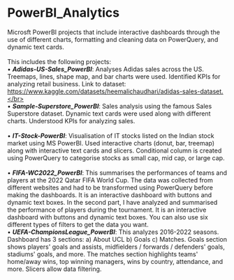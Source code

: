 # PowerBI_Analytics
Microsft PowerBI projects that include interactive dashboards through the use of different charts, formatting and cleaning data on PowerQuery, and dynamic text cards.</br>
</br> This includes the following projects:</br>
• ***Adidas-US-Sales_PowerBI***: Analyses Adidas sales across the US. Treemaps, lines, shape map, and bar charts were used. Identified KPIs for analyzing retail business. Link to dataset: https://www.kaggle.com/datasets/heemalichaudhari/adidas-sales-dataset.</br></br>
• ***Sample-Superstore_PowerBI***: Sales analysis using the famous Sales Superstore dataset. Dynamic text cards were used along with different charts. Understood KPIs for analyzing sales.</br></br>
• ***IT-Stock-PowerBI***: Visualisation of IT stocks listed on the Indian stock market using MS PowerBI. Used interactive charts (donut, bar, treemap) along with interactive text cards and slicers. Conditional column is created using PowerQuery to categorise stocks as small cap, mid cap, or large cap. </br></br>
• ***FIFA-WC2022_PowerBI***: This summarises the performances of teams and players at the 2022 Qatar FIFA World Cup. The data was collected from different websites and had to be transformed using PowerQuery before making the dashboards. It is an interactive dashboard with buttons and dynamic text boxes. In the second part, I have analyzed and summarised the performance of players during the tournament. It is an interactive dashboard with buttons and dynamic text boxes. You can also use six different types of filters to get the data you want. </br>
• ***UEFA-ChampionsLeague_PowerBI***: This analyzes 2016-2022 seasons. Dashboard has 3 sections: a) About UCL b) Goals c) Matches. Goals section shows players' goals and assists, midfielders / forwards / defenders' goals, stadiums' goals, and more. The matches section highlights teams' home/away wins, top winning managers, wins by country, attendance, and more. Slicers allow data filtering.</br>
